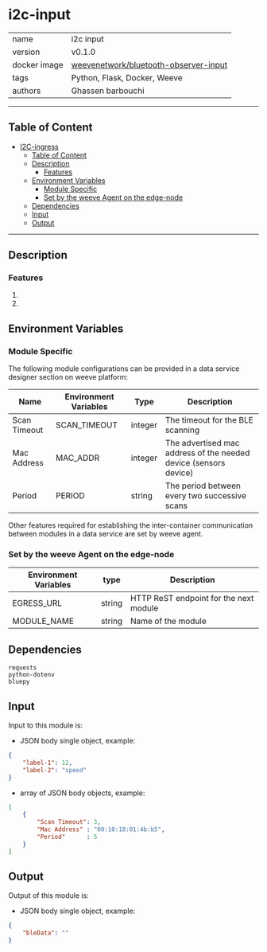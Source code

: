 # i2c-input


|              |                                                                                           |
| ------------ | ------------------------------------------------------------------------------------------|
| name         | i2c input                                                                |
| version      | v0.1.0                                                                                    |
| docker image | [weevenetwork/bluetooth-observer-input](https://linktodockerhub/i2c-input) |
| tags         | Python, Flask, Docker, Weeve                                                              |
| authors      | Ghassen barbouchi                                                                         |

***
## Table of Content

- [I2C-ingress](#i2c-input)
  - [Table of Content](#table-of-content)
  - [Description](#description)
     - [Features](#features)
  - [Environment Variables](#environment-variables)
    - [Module Specific](#module-specific)
    - [Set by the weeve Agent on the edge-node](#set-by-the-weeve-agent-on-the-edge-node)
  - [Dependencies](#dependencies)
  - [Input](#input)
  - [Output](#output)

***

## Description


### Features
1.
2.

## Environment Variables

### Module Specific
The following module configurations can be provided in a data service designer section on weeve platform:

| Name                | Environment Variables | Type    | Description                                                     |
|---------------------|-----------------------|---------|-----------------------------------------------------------------|
| Scan Timeout        | SCAN_TIMEOUT          | integer | The timeout for the BLE scanning                                |
| Mac Address         | MAC_ADDR              | integer | The advertised mac address of the needed device (sensors device)|
| Period              | PERIOD                | string  | The period between every two successive scans                   |


Other features required for establishing the inter-container communication between modules in a data service are set by weeve agent.

### Set by the weeve Agent on the edge-node

| Environment Variables | type   | Description                            |
|-----------------------| ------ | -------------------------------------- |
| EGRESS_URL            | string | HTTP ReST endpoint for the next module |
| MODULE_NAME           | string | Name of the module                     |

## Dependencies
```
requests
python-dotenv
bluepy
```
## Input

Input to this module is:

* JSON body single object, example:

```json
{
    "label-1": 12,
    "label-2": "speed"
}
```

* array of JSON body objects, example:

```json
[
    {
        "Scan Timeout": 3,
        "Mac Address" : "00:10:18:01:4b:b5",
        "Period"      : 5
    }
]
```

## Output

Output of this module is:

* JSON body single object, example:

```json
{
    "bleData": ""
}
```
